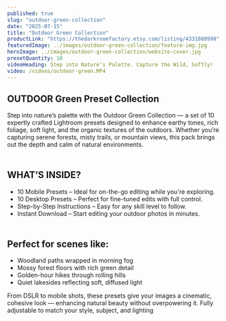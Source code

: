 ```yaml
---
published: true
slug: "outdoor-green-collection"
date: "2025-07-15"
title: "Outdoor Green Collection"
productLink: "https://thedarkroomfactory.etsy.com/listing/4331880998"
featuredImage: ../images/outdoor-green-collection/feature-img.jpg
heroImage: ../images/outdoor-green-collection/website-cover.jpg
presetQuantity: 10
videoHeading: Step into Nature’s Palette. Capture the Wild, Softly!
video: /videos/outdoor-green.MP4
---
```

## OUTDOOR Green Preset Collection

Step into nature’s palette with the Outdoor Green Collection — a set of 10 expertly crafted Lightroom presets designed to enhance earthy tones, rich foliage, soft light, and the organic textures of the outdoors. Whether you’re capturing serene forests, misty trails, or mountain views, this pack brings out the depth and calm of natural environments.

<div style="margin-top: 50px;"></div>

## WHAT’S INSIDE?
- 10 Mobile Presets – Ideal for on-the-go editing while you're exploring.
- 10 Desktop Presets – Perfect for fine-tuned edits with full control.
- Step-by-Step Instructions – Easy for any skill level to follow.
- Instant Download – Start editing your outdoor photos in minutes.

<div style="margin-top: 50px;"></div>

## Perfect for scenes like:
- Woodland paths wrapped in morning fog
- Mossy forest floors with rich green detail
- Golden-hour hikes through rolling hills
- Quiet lakesides reflecting soft, diffused light

From DSLR to mobile shots, these presets give your images a cinematic, cohesive look — enhancing natural beauty without overpowering it. Fully adjustable to match your style, subject, and lighting